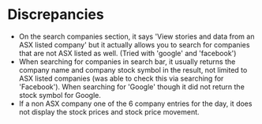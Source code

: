 # Discrepancies

* On the search companies section, it says 'View stories and data from an ASX listed company' but it actually allows you to search for companies that are not ASX listed as well. (Tried with 'google' and 'facebook')
* When searching for companies in search bar, it usually returns the company name and company stock symbol in the result, not limited to ASX listed companies (was able to check this via searching for 'Facebook'). When searching for 'Google' though it did not return the stock symbol for Google.
* If a non ASX company one of the 6 company entries for the day, it does not display the stock prices and stock price movement.
